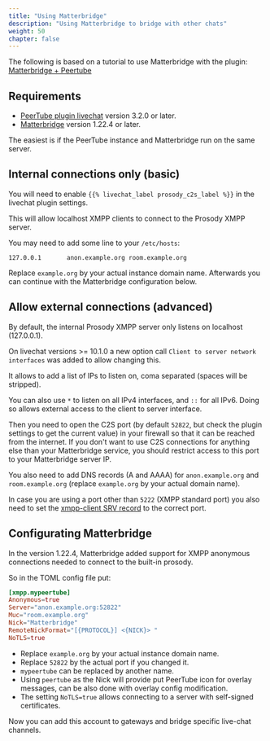 ```yaml
---
title: "Using Matterbridge"
description: "Using Matterbridge to bridge with other chats"
weight: 50
chapter: false
---
```


The following is based on a tutorial to use Matterbridge with the plugin: [Matterbridge + Peertube](https://gitlab.com/refrac/obs-matterbridge-overlay/-/blob/master/documentation/peertube.md)

## Requirements

- [PeerTube plugin livechat](https://github.com/JohnXLivingston/peertube-plugin-livechat) version 3.2.0 or later.
- [Matterbridge](https://github.com/42wim/matterbridge) version 1.22.4 or later.

The easiest is if the PeerTube instance and Matterbridge run on the same server.

## Internal connections only (basic)

You will need to enable `{{% livechat_label prosody_c2s_label %}}` in the livechat plugin settings.

This will allow localhost XMPP clients to connect to the Prosody XMPP server.

You may need to add some line to your `/etc/hosts`:

```
127.0.0.1       anon.example.org room.example.org
```

Replace `example.org` by your actual instance domain name. Afterwards you can continue with the Matterbridge configuration below.

## Allow external connections (advanced)

By default, the internal Prosody XMPP server only listens on localhost (127.0.0.1).

On livechat versions >= 10.1.0 a new option call `Client to server network interfaces` was added to allow changing this.

It allows to add a list of IPs to listen on, coma separated (spaces will be stripped).

You can also use `*` to listen on all IPv4 interfaces, and `::` for all IPv6. Doing so allows external access to the client to server interface.

Then you need to open the C2S port (by default `52822`, but check the plugin settings to get the current value) in your firewall so that it can be reached from the internet.
If you don't want to use C2S connections for anything else than your Matterbridge service, you should restrict access to this port to your Matterbridge server IP.

You also need to add DNS records (A and AAAA) for `anon.example.org` and `room.example.org` (replace `example.org` by your actual domain name).

In case you are using a port other than `5222` (XMPP standard port) you also need to set the [xmpp-client SRV record](https://prosody.im/doc/dns#srv_records) to the correct port.

## Configurating Matterbridge

In the version 1.22.4, Matterbridge added support for XMPP anonymous connections needed to connect to the built-in prosody.

So in the TOML config file put:

``` TOML
[xmpp.mypeertube]
Anonymous=true
Server="anon.example.org:52822"
Muc="room.example.org"
Nick="Matterbridge"
RemoteNickFormat="[{PROTOCOL}] <{NICK}> "
NoTLS=true
```

- Replace `example.org` by your actual instance domain name.
- Replace `52822` by the actual port if you changed it.
- `mypeertube` can be replaced by another name.
- Using `peertube` as the Nick will provide put PeerTube icon for overlay messages, can be also done with overlay config modification.
- The setting `NoTLS=true` allows connecting to a server with self-signed certificates.

Now you can add this account to gateways and bridge specific live-chat channels.
